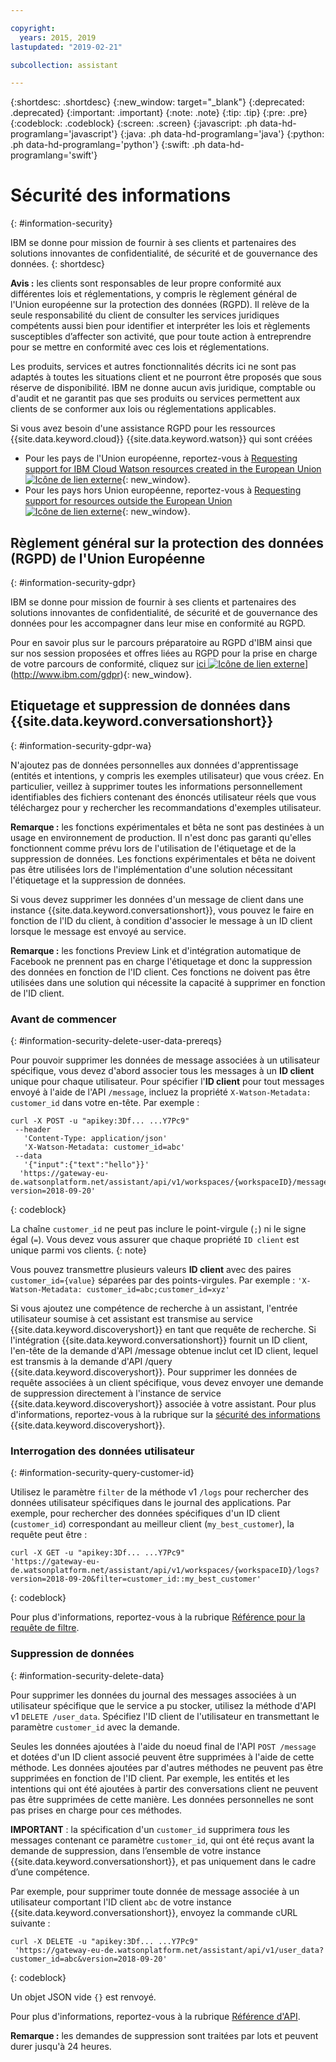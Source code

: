 ```yaml
---

copyright:
  years: 2015, 2019
lastupdated: "2019-02-21"

subcollection: assistant

---
```


{:shortdesc: .shortdesc}
{:new_window: target="_blank"}
{:deprecated: .deprecated}
{:important: .important}
{:note: .note}
{:tip: .tip}
{:pre: .pre}
{:codeblock: .codeblock}
{:screen: .screen}
{:javascript: .ph data-hd-programlang='javascript'}
{:java: .ph data-hd-programlang='java'}
{:python: .ph data-hd-programlang='python'}
{:swift: .ph data-hd-programlang='swift'}

# Sécurité des informations 
{: #information-security}

IBM se donne pour mission de fournir à ses clients et partenaires des solutions innovantes de confidentialité, de sécurité et de gouvernance des données.
{: shortdesc}

**Avis :**
les clients sont responsables de leur propre conformité aux différentes lois et réglementations, y compris le règlement général de l'Union européenne sur la protection des données (RGPD). Il relève de la seule responsabilité du client de consulter les services juridiques compétents aussi bien pour identifier et interpréter les lois et règlements susceptibles d’affecter son activité, que pour toute action à entreprendre pour se mettre en conformité avec ces lois et réglementations.

Les produits, services et autres fonctionnalités décrits ici ne sont pas adaptés à toutes les situations client et ne pourront être proposés que sous réserve de disponibilité. IBM ne donne aucun avis juridique, comptable ou d'audit et ne garantit pas que ses produits ou services permettent aux clients de se conformer aux lois ou réglementations applicables.

Si vous avez besoin d'une assistance RGPD pour les ressources {{site.data.keyword.cloud}} {{site.data.keyword.watson}} qui sont créées

- Pour les pays de l'Union européenne, reportez-vous à [Requesting support for IBM Cloud Watson resources created in the European Union![Icône de lien externe](../../icons/launch-glyph.svg "Icône de lien externe")](https://cloud.ibm.com/docs/services/watson/getting-started-gdpr-sar#request-EU){: new_window}.
- Pour les pays hors Union européenne, reportez-vous à [Requesting support for resources outside the European Union![Icône de lien externe](../../icons/launch-glyph.svg "Icône de lien externe")](https://cloud.ibm.com/docs/services/watson/getting-started-gdpr-sar#request-non-EU){: new_window}.

## Règlement général sur la protection des données (RGPD) de l'Union Européenne
{: #information-security-gdpr}

IBM se donne pour mission de fournir à ses clients et partenaires des solutions innovantes de confidentialité, de sécurité et de gouvernance des données pour les accompagner dans leur mise en conformité au RGPD.

Pour en savoir plus sur le parcours préparatoire au RGPD d'IBM ainsi que sur nos session proposées et offres liées au RGPD pour la prise en charge de votre parcours de conformité, cliquez sur [ici ![Icône de lien externe](../../icons/launch-glyph.svg "Icône de lien externe")](../../icons/launch-glyph.svg "Icône de lien externe")](http://www.ibm.com/gdpr){: new_window}.

## Etiquetage et suppression de données dans {{site.data.keyword.conversationshort}}
{: #information-security-gdpr-wa}

N'ajoutez pas de données personnelles aux données d'apprentissage (entités et intentions, y compris les exemples utilisateur) que vous créez. En particulier, veillez à supprimer toutes les informations personnellement identifiables des fichiers contenant des énoncés utilisateur réels que vous téléchargez pour y rechercher les recommandations d'exemples utilisateur. 

**Remarque :** les fonctions expérimentales et bêta ne sont pas destinées à un usage en environnement de production. Il n'est donc pas garanti qu'elles fonctionnent comme prévu lors de l'utilisation de l'étiquetage et de la suppression de données. Les fonctions expérimentales et bêta ne doivent pas être utilisées lors de l'implémentation d'une solution nécessitant l'étiquetage et la suppression de données.

Si vous devez supprimer les données d'un message de client dans une instance {{site.data.keyword.conversationshort}}, vous pouvez le faire en fonction de l'ID du client, à condition d'associer le message à un ID client lorsque le message est envoyé au service.

**Remarque :** les fonctions Preview Link et d'intégration automatique de Facebook ne prennent pas en charge l'étiquetage et donc la suppression des données en fonction de l'ID client. Ces fonctions ne doivent pas être utilisées dans une solution qui nécessite la capacité à supprimer en fonction de l'ID client.  

### Avant de commencer
{: #information-security-delete-user-data-prereqs}

Pour pouvoir supprimer les données de message associées à un utilisateur spécifique, vous devez d'abord associer tous les messages à un **ID client** unique pour chaque utilisateur. Pour spécifier l'**ID client** pour tout messages envoyé à l'aide de l'API `/message`, incluez la propriété `X-Watson-Metadata: customer_id` dans votre en-tête. Par exemple :

```
curl -X POST -u "apikey:3Df... ...Y7Pc9"
 --header
   'Content-Type: application/json'
   'X-Watson-Metadata: customer_id=abc'
 --data
   '{"input":{"text":"hello"}}'
  'https://gateway-eu-de.watsonplatform.net/assistant/api/v1/workspaces/{workspaceID}/message?version=2018-09-20'
```
{: codeblock}

La chaîne `customer_id` ne peut pas inclure le point-virgule (`;`) ni le signe égal (`=`). Vous devez vous assurer que chaque propriété `ID client` est unique parmi vos clients.
{: note}

Vous pouvez transmettre plusieurs valeurs **ID client** avec des paires `customer_id={value}` séparées par des points-virgules. Par exemple : `'X-Watson-Metadata: customer_id=abc;customer_id=xyz'`

Si vous ajoutez une compétence de recherche à un assistant, l'entrée utilisateur soumise à cet assistant est transmise au service {{site.data.keyword.discoveryshort}} en tant que requête de recherche. Si l'intégration {{site.data.keyword.conversationshort}} fournit un ID client, l'en-tête de la demande d'API /message obtenue inclut cet ID client, lequel est transmis à la demande d'API /query {{site.data.keyword.discoveryshort}}. Pour supprimer les données de requête associées à un client spécifique, vous devez envoyer une demande de suppression directement à l'instance de service {{site.data.keyword.discoveryshort}} associée à votre assistant. Pour plus d'informations, reportez-vous à la rubrique sur la [sécurité des informations](https://cloud.ibm.com/docs/services/discovery/information-security#gdpr-discovery) {{site.data.keyword.discoveryshort}}.

###  Interrogation des données utilisateur 
{: #information-security-query-customer-id}

Utilisez le paramètre `filter` de la méthode v1 `/logs` pour rechercher des données utilisateur spécifiques dans le journal des applications. Par exemple, pour rechercher des données spécifiques d'un ID client (`customer_id`) correspondant au meilleur client (`my_best_customer`), la requête peut être :

``` curl
curl -X GET -u "apikey:3Df... ...Y7Pc9"
'https://gateway-eu-de.watsonplatform.net/assistant/api/v1/workspaces/{workspaceID}/logs?version=2018-09-20&filter=customer_id::my_best_customer'
```
{: codeblock}

Pour plus d'informations, reportez-vous à la rubrique [Référence pour la requête de filtre](/docs/services/assistant?topic=assistant-filter-reference).

### Suppression de données
{: #information-security-delete-data}

Pour supprimer les données du journal des messages associées à un utilisateur spécifique que le service a pu stocker, utilisez la méthode d'API v1 `DELETE /user_data`. Spécifiez l'ID client de l'utilisateur en transmettant le paramètre `customer_id` avec la demande.

Seules les données ajoutées à l'aide du noeud final de l'API `POST /message` et dotées d'un ID client associé peuvent être supprimées à l'aide de cette méthode. Les données ajoutées par d'autres méthodes ne peuvent pas être supprimées en fonction de l'ID client. Par exemple, les entités et les intentions qui ont été ajoutées à partir des conversations client ne peuvent pas être supprimées de cette manière. Les données personnelles ne sont pas prises en charge pour ces méthodes. 

**IMPORTANT** : la spécification d'un `customer_id` supprimera *tous* les messages contenant ce paramètre `customer_id`, qui ont été reçus avant la demande de suppression, dans l’ensemble de votre instance {{site.data.keyword.conversationshort}}, et pas uniquement dans le cadre d’une compétence.

Par exemple, pour supprimer toute donnée de message associée à un utilisateur comportant l'ID client `abc` de votre instance {{site.data.keyword.conversationshort}}, envoyez la commande cURL suivante :

```
curl -X DELETE -u "apikey:3Df... ...Y7Pc9"
 'https://gateway-eu-de.watsonplatform.net/assistant/api/v1/user_data?customer_id=abc&version=2018-09-20'
```
{: codeblock}

Un objet JSON vide `{}` est renvoyé.

Pour plus d'informations, reportez-vous à la rubrique [Référence d'API](https://cloud.ibm.com/apidocs/assistant?curl=#delete-labeled-data).

**Remarque :** les demandes de suppression sont traitées par lots et peuvent durer jusqu'à 24 heures.
